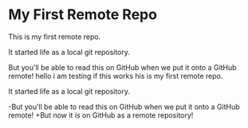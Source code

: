 # My First Remote Repo

This is my first remote repo.

It started life as a local git repository.

But you'll be able to read this on GitHub when we put it onto a GitHub remote!
hello i am testing if this works
his is my first remote repo.
 
 It started life as a local git repository.
 
-But you'll be able to read this on GitHub when we put it onto a GitHub remote!
+But now it *is* on GitHub as a remote repository!
